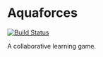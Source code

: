 # Aquaforces

[![Build Status](https://travis-ci.com/jshuaf/Aquaforces.svg?token=1gYp1fjsR5L5eyAD2yEp&branch=master)](https://travis-ci.com/jshuaf/Aquaforces)

A collaborative learning game.